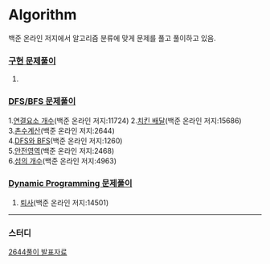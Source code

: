 # Algorithm

백준 온라인 저지에서 알고리즘 분류에 맞게 문제를 풀고 풀이하고 있음.


### [구현 문제풀이]()
1.


### [DFS/BFS 문제풀이](https://github.com/Dongmin-Sim/algorithms/tree/main/DFS:BFS)

1.[연결요소 개수](https://github.com/Dongmin-Sim/algorithms/blob/main/DFS:BFS/BFS_BJ_11724.ipynb)(백준 온라인 저지:11724)
2.[치킨 배달](https://github.com/Dongmin-Sim/algorithms/blob/main/DFS:BFS/DP_BJ_15686.ipynb)(백준 온라인 저지:15686)  
3.[촌수계산](https://github.com/Dongmin-Sim/algorithms/blob/main/DFS:BFS/DFS_BJ_2644.ipynb)(백준 온라인 저지:2644)  
4.[DFS와 BFS](https://github.com/Dongmin-Sim/algorithms/blob/main/DFS:BFS/DFS_BJ_1260.ipynb)(백준 온라인 저지:1260)  
5.[안전영역](https://github.com/Dongmin-Sim/algorithms/blob/main/DFS:BFS/DFS_BJ_2468.ipynb)(백준 온라인 저지:2468)  
6.[섬의 개수](https://github.com/Dongmin-Sim/algorithms/blob/main/DFS:BFS/DFS_BJ_4963.ipynb)(백준 온라인 저지:4963) 



### [Dynamic Programming 문제풀이](https://github.com/Dongmin-Sim/algorithms/tree/main/DFS:BFS)

1. [퇴사]()(백준 온라인 저지:14501)





---

### 스터디

[2644풀이 발표자료](https://github.com/Dongmin-Sim/algorithms/blob/main/DFS:BFS/2644.key)

